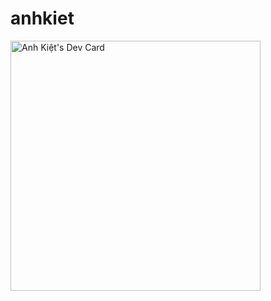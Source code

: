 # anhkiet
  <a href="https://app.daily.dev/anhkiet"><img src="https://api.daily.dev/devcards/edd7d6d0a26d4f52b5f4aa158bab0ec7.png?r=x3i" width="400" alt="Anh Kiệt's Dev Card"/></a>

